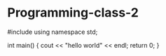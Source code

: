 # Programming-class-2
#include <iostream>
using namespace std;

int main()
{
    cout << "hello world" << endl;
    return 0;
}
